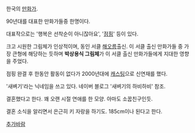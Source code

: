 한국의 [만화가](%EB%A7%8C%ED%99%94%EA%B0%80.md).

90년대를 대표한 만화가들중 한명이다.

대표작으로는 '행복은 선착순이 아니잖아요',
'[점핑](%EC%A0%90%ED%95%91%28%EB%A7%8C%ED%99%94%29.md)' 등이 있다.

크고 시원한 그림체가 인상적이며, 동인 서클 [해오름](%ED%95%B4%EC%98%A4%EB%A6%84.md)출신. 이 서클 출신
만화가들 중 가장 큰형에 해당하는 듯하며 **박상용식 그림체**가 이 서클 출신 만화가들에게 지대한 영향을 주었다.

점핑 완결 후 한동안 활동이 없다가 2000년대에 [캐스팅](%EC%BA%90%EC%8A%A4%ED%8C%85.md)으로 신연재를
했다.

'새벼기'라는 닉네임을 쓰고 있다. 네이버 블로그 '새벼기의 하비하비' 참조.

결혼했다고 한다. 꽤 오랜 시절 연애를 한 모양. 아마도 소꿉친구인듯.

결혼 소식을 알리면서 은근히 키 자랑을 하기도. 185cm이나 된다고 한다.

[추가바람](%EC%B6%94%EA%B0%80%EB%B0%94%EB%9E%8C.md)

